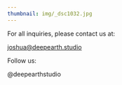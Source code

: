 ```yaml
---
thumbnail: img/_dsc1032.jpg
---
```

For all inquiries, please contact us at:

joshua@deepearth.studio

Follow us:

@deepearthstudio